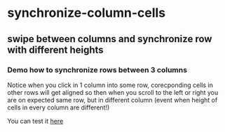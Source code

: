 # synchronize-column-cells

## swipe between columns and synchronize row with different heights

### Demo how to synchronize rows between 3 columns

Notice when you click in 1 column into some row, corecponding cells in other rows will get aligned so then when you scroll to the left or right you are on expected same row, but in different column (event when height of cells in every column are different!)

You can test it <a href="https://cdn.rawgit.com/opam/w5-demo-swipe-between-zoom-levels/69682065/src/index.html">here</a>
